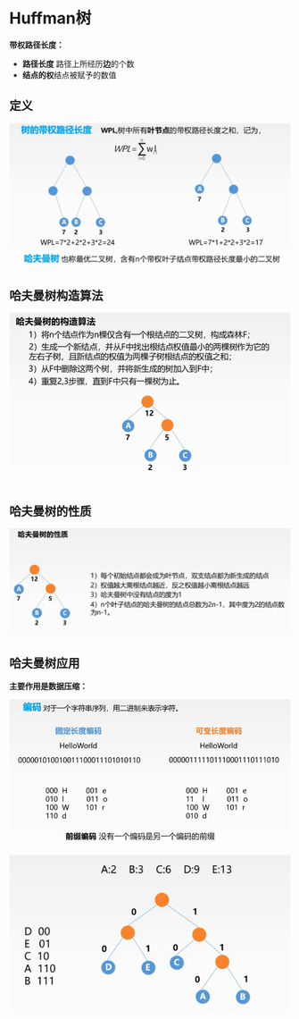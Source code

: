 # Huffman树

**带权路径长度：**

- **路径长度** 路径上所经历**边**的个数
- **结点的权**结点被赋予的数值



## 定义

![哈夫曼树](assets/哈夫曼树.png)





## 哈夫曼树构造算法

![构造哈夫曼树](assets/构造哈夫曼树.png)



## 哈夫曼树的性质

![哈夫曼树的性质](assets/哈夫曼树的性质.png)





## 哈夫曼树应用

**主要作用是数据压缩：**

![编码](assets/编码.png)

![哈夫曼编码](assets/哈夫曼编码.png)


